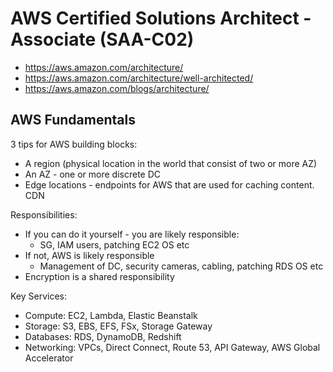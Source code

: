 # AWS Certified Solutions Architect - Associate (SAA-C02)

- https://aws.amazon.com/architecture/
- https://aws.amazon.com/architecture/well-architected/
- https://aws.amazon.com/blogs/architecture/

## AWS Fundamentals

3 tips for AWS building blocks:
- A region (physical location in the world that consist of two or more AZ)
- An AZ - one or more discrete DC
- Edge locations - endpoints for AWS that are used for caching content. CDN

Responsibilities:
- If you can do it yourself - you are likely responsible:
  - SG, IAM users, patching EC2 OS etc
- If not, AWS is likely responsible
  - Management of DC, security cameras, cabling, patching RDS OS etc
- Encryption is a shared responsibility

Key Services:
- Compute: EC2, Lambda, Elastic Beanstalk
- Storage: S3, EBS, EFS, FSx, Storage Gateway
- Databases: RDS, DynamoDB, Redshift
- Networking: VPCs, Direct Connect, Route 53, API Gateway, AWS Global Accelerator
